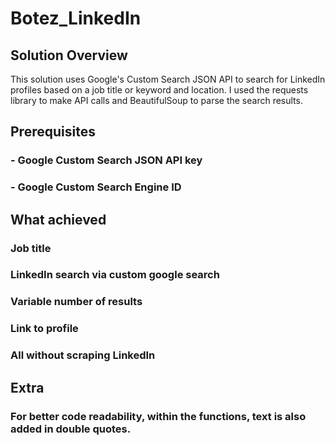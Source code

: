 # Botez_LinkedIn
## Solution Overview
 This solution uses Google's Custom Search JSON API to search for LinkedIn profiles based on a job title or keyword and location. I used the requests library to make API calls and BeautifulSoup to parse the search results.

## Prerequisites
### - Google Custom Search JSON API key
### - Google Custom Search Engine ID

## What achieved
### Job title
### LinkedIn search via custom google search
### Variable number of results
### Link to profile
### All without scraping LinkedIn

## Extra
### For better code readability, within the functions, text is also added in double quotes.
